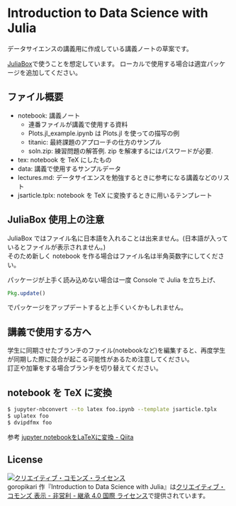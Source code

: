 # Introduction to Data Science with Julia

データサイエンスの講義用に作成している講義ノートの草案です。

[JuliaBox](https://juliabox.com/)で使うことを想定しています。
ローカルで使用する場合は適宜パッケージを追加してください。

## ファイル概要
- notebook: 講義ノート
  - 連番ファイルが講義で使用する資料
  - Plots.jl_example.ipynb は Plots.jl を使っての描写の例
  - titanic: 最終課題のアプローチの仕方のサンプル
  - soln.zip: 練習問題の解答例. zip を解凍するにはパスワードが必要.
- tex: notebook を TeX にしたもの
- data: 講義で使用するサンプルデータ
- lectures.md: データサイエンスを勉強するときに参考になる講義などのリスト
- jsarticle.tplx: notebook を TeX に変換するときに用いるテンプレート


## JuliaBox 使用上の注意
JuliaBox ではファイル名に日本語を入れることは出来ません。(日本語が入っているとファイルが表示されません。)  
そのため新しく notebook を作る場合はファイル名は半角英数字にしてください。

パッケージが上手く読み込めない場合は一度 Console で Julia を立ち上げ、
```julia
Pkg.update()
```
でパッケージをアップデートすると上手くいくかもしれません。

## 講義で使用する方へ
学生に同期させたブランチのファイル(notebookなど)を編集すると、再度学生が同期した際に競合が起こる可能性があるため注意してください。  
訂正や加筆をする場合ブランチを切り替えてください。

## notebook を TeX に変換
```bash
$ jupyter-nbconvert --to latex foo.ipynb --template jsarticle.tplx
$ uplatex foo
$ dvipdfmx foo
```

参考
[jupyter notebookをLaTeXに変換 - Qiita](http://qiita.com/tttamaki/items/58ab3250202d2c17e233)


## License
<a rel="license" href="http://creativecommons.org/licenses/by-nc-sa/4.0/"><img alt="クリエイティブ・コモンズ・ライセンス" style="border-width:0" src="https://i.creativecommons.org/l/by-nc-sa/4.0/88x31.png" /></a><br /><span xmlns:cc="http://creativecommons.org/ns#" property="cc:attributionName">goropikari</span> 作『<span xmlns:dct="http://purl.org/dc/terms/" property="dct:title">Introduction to Data Science with Julia</span>』は<a rel="license" href="http://creativecommons.org/licenses/by-nc-sa/4.0/">クリエイティブ・コモンズ 表示 - 非営利 - 継承 4.0 国際 ライセンス</a>で提供されています。
